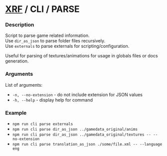 # [XRF](../../) / CLI / PARSE

### Description

Script to parse game related information. <br/>
Use `dir_as_json` to parse folder files recursively. <br/>
Use `externals` to parse externals for scripting/configuration. <br/>

Useful for parsing of textures/animations for usage in globals files or docs generation.

### Arguments

List of arguments:

- `-n, --no-extension` - do not include extension for JSON values
- `-h, --help` - display help for command

### Example

- `npm run cli parse externals`
- `npm run cli parse dir_as_json ../gamedata_original/anims`
- `npm run cli parse dir_as_json ../gamedata_original/textures -- --no-extension`
- `npm run cli parse translation_as_json ./some/file.xml -- --language eng`

